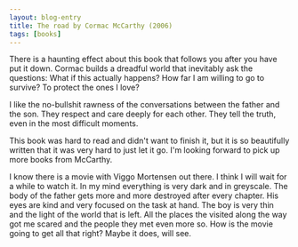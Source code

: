```yaml
---
layout: blog-entry
title: The road by Cormac McCarthy (2006)
tags: [books]
---
```

There is a haunting effect about this book that follows you after you have put it down. Cormac builds a dreadful world that inevitably ask the questions: What if this actually happens? How far I am willing to go to survive? To protect the ones I love?

I like the no-bullshit rawness of the conversations between the father and the son. They respect and care deeply for each other. They tell the truth, even in the most difficult moments.

This book was hard to read and didn't want to finish it, but it is so beautifully written that it was very hard to just let it go. I'm looking forward to pick up more books from McCarthy.

I know there is a movie with Viggo Mortensen out there. I think I will wait for a while to watch it. In my mind everything is very dark and in greyscale. The body of the father gets more and more destroyed after every chapter. His eyes are kind and very focused on the task at hand. The boy is very thin and the light of the world that is left. All the places the visited along the way got me scared and the people they met even more so. How is the movie going to get all that right? Maybe it does, will see.

